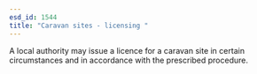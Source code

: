 ```yaml
---
esd_id: 1544
title: "Caravan sites - licensing "
---
```


A local authority may issue a licence for a caravan site in certain circumstances and in accordance with the prescribed procedure.

